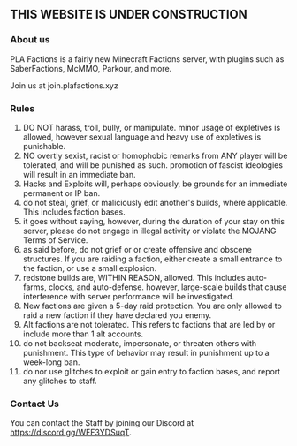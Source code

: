 ## THIS WEBSITE IS UNDER CONSTRUCTION

### About us

PLA Factions is a fairly new Minecraft Factions server, with plugins such as SaberFactions, McMMO, Parkour, and more.

Join us at join.plafactions.xyz

### Rules

1. DO NOT harass, troll, bully, or manipulate. minor usage of expletives is allowed, however sexual language and heavy use of expletives is punishable.
2. NO overtly sexist, racist or homophobic remarks from ANY player will be tolerated, and will be punished as such. promotion of fascist ideologies will result in an immediate ban.
3. Hacks and Exploits will, perhaps obviously, be grounds for an immediate permanent or IP ban.
4. do not steal, grief, or maliciously edit another's builds, where applicable. This includes faction bases.
5. it goes without saying, however, during the duration of your stay on this server, please do not engage in illegal activity or violate the MOJANG Terms of Service. 
6. as said before, do not grief or or create offensive and obscene structures. If you are raiding a faction, either create a small entrance to the faction, or use a small explosion.
7. redstone builds are, WITHIN REASON, allowed. This includes auto-farms, clocks, and auto-defense. however, large-scale builds that cause interference with server performance will be investigated.  
8. New factions are given a 5-day raid protection. You are only allowed to raid a new faction if they have declared you enemy.  
9.  Alt factions are not tolerated. This refers to factions that are led by or include more than 1 alt accounts. 
10.  do not backseat moderate, impersonate, or threaten others with punishment. This type of behavior may result in punishment up to a week-long ban.
11.  do nor use glitches to exploit or gain entry to faction bases, and report any glitches to staff.

### Contact Us

You can contact the Staff by joining our Discord at https://discord.gg/WFF3YDSuqT.
